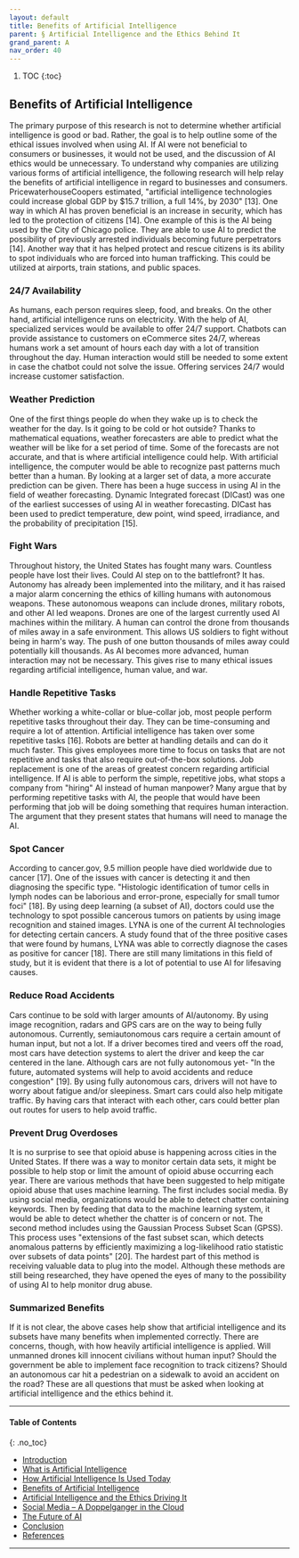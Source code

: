 ```yaml
---
layout: default
title: Benefits of Artificial Intelligence 
parent: § Artificial Intelligence and the Ethics Behind It  
grand_parent: A 
nav_order: 40 
---
```

<style>
.dont-break-out {
  /* These are technically the same, but use both */
  overflow-wrap: break-word;
  word-wrap: break-word;

     -ms-word-break: break-all;
  /* This is the dangerous one in WebKit, as it breaks things wherever */
  word-break: break-all;
  /* Instead use this non-standard one: */
  word-break: break-word;
}

.youtube-container {
    position: relative;
    width: 100%;
    height: 0;
    padding-bottom: 56.25%;
}
.youtube-video {
    position: absolute;
    top: 0;
    left: 0;
    width: 100%;
    height: 100%;
}

</style>

<div class="dont-break-out" markdown="1">

1. TOC
{:toc}

## Benefits of Artificial Intelligence
The primary purpose of this research is not to determine whether artificial intelligence is good or bad. Rather, the goal is to help outline some of the ethical issues involved when using AI. If AI were not beneficial to consumers or businesses, it would not be used, and the discussion of AI ethics would be unnecessary. To understand why companies are utilizing various forms of artificial intelligence, the following research will help relay the benefits of artificial intelligence in regard to businesses and consumers. PricewaterhouseCoopers estimated, "artificial intelligence technologies could increase global GDP by $15.7 trillion, a full 14%, by 2030" [13]. One way in which AI has proven beneficial is an increase in security, which has led to the protection of citizens [14]. One example of this is the AI being used by the City of Chicago police. They are able to use AI to predict the possibility of previously arrested individuals becoming future perpetrators [14]. Another way that it has helped protect and rescue citizens is its ability to spot individuals who are forced into human trafficking. This could be utilized at airports, train stations, and public spaces.

### 24/7 Availability
As humans, each person requires sleep, food, and breaks. On the other hand, artificial intelligence runs on electricity. With the help of AI, specialized services would be available to offer 24/7 support. Chatbots can provide assistance to customers on eCommerce sites 24/7, whereas humans work a set amount of hours each day with a lot of transition throughout the day. Human interaction would still be needed to some extent in case the chatbot could not solve the issue. Offering services 24/7 would increase customer satisfaction.

### Weather Prediction
One of the first things people do when they wake up is to check the weather for the day. Is it going to be cold or hot outside? Thanks to mathematical equations, weather forecasters are able to predict what the weather will be like for a set period of time. Some of the forecasts are not accurate, and that is where artificial intelligence could help. With artificial intelligence, the computer would be able to recognize past patterns much better than a human. By looking at a larger set of data, a more accurate prediction can be given. There has been a huge success in using AI in the field of weather forecasting. Dynamic Integrated forecast (DICast) was one of the earliest successes of using AI in weather forecasting. DICast has been used to predict temperature, dew point, wind speed, irradiance, and the probability of precipitation [15].

### Fight Wars
Throughout history, the United States has fought many wars. Countless people have lost their lives. Could AI step on to the battlefront? It has. Autonomy has already been implemented into the military, and it has raised a major alarm concerning the ethics of killing humans with autonomous weapons. These autonomous weapons can include drones, military robots, and other AI led weapons. Drones are one of the largest currently used AI machines within the military. A human can control the drone from thousands of miles away in a safe environment. This allows US soldiers to fight without being in harm's way. The push of one button thousands of miles away could potentially kill thousands. As AI becomes more advanced, human interaction may not be necessary. This gives rise to many ethical issues regarding artificial intelligence, human value, and war. 

### Handle Repetitive Tasks
Whether working a white-collar or blue-collar job, most people perform repetitive tasks throughout their day. They can be time-consuming and require a lot of attention. Artificial intelligence has taken over some repetitive tasks [16]. Robots are better at handling details and can do it much faster. This gives employees more time to focus on tasks that are not repetitive and tasks that also require out-of-the-box solutions. Job replacement is one of the areas of greatest concern regarding artificial intelligence. If AI is able to perform the simple, repetitive jobs, what stops a company from "hiring" AI instead of human manpower? Many argue that by performing repetitive tasks with AI, the people that would have been performing that job will be doing something that requires human interaction. The argument that they present states that humans will need to manage the AI.

### Spot Cancer
According to cancer.gov, 9.5 million people have died worldwide due to cancer [17]. One of the issues with cancer is detecting it and then diagnosing the specific type. "Histologic identification of tumor cells in lymph nodes can be laborious and error-prone, especially for small tumor foci" [18]. By using deep learning (a subset of AI), doctors could use the technology to spot possible cancerous tumors on patients by using image recognition and stained images. LYNA is one of the current AI technologies for detecting certain cancers. A study found that of the three positive cases that were found by humans, LYNA was able to correctly diagnose the cases as positive for cancer [18]. There are still many limitations in this field of study, but it is evident that there is a lot of potential to use AI for lifesaving causes.

### Reduce Road Accidents
Cars continue to be sold with larger amounts of AI/autonomy. By using image recognition, radars and GPS cars are on the way to being fully autonomous. Currently, semiautonomous cars require a certain amount of human input, but not a lot. If a driver becomes tired and veers off the road, most cars have detection systems to alert the driver and keep the car centered in the lane. Although cars are not fully autonomous yet- "In the future, automated systems will help to avoid accidents and reduce congestion" [19]. By using fully autonomous cars, drivers will not have to worry about fatigue and/or sleepiness. Smart cars could also help mitigate traffic. By having cars that interact with each other, cars could better plan out routes for users to help avoid traffic.

### Prevent Drug Overdoses
It is no surprise to see that opioid abuse is happening across cities in the United States. If there was a way to monitor certain data sets, it might be possible to help stop or limit the amount of opioid abuse occurring each year. There are various methods that have been suggested to help mitigate opioid abuse that uses machine learning. The first includes social media. By using social media, organizations would be able to detect chatter containing keywords. Then by feeding that data to the machine learning system, it would be able to detect whether the chatter is of concern or not. The second method includes using the Gaussian Process Subset Scan (GPSS). This process uses "extensions of the fast subset scan, which detects anomalous patterns by efficiently maximizing a log-likelihood ratio statistic over subsets of data points" [20]. The hardest part of this method is receiving valuable data to plug into the model. Although these methods are still being researched, they have opened the eyes of many to the possibility of using AI to help monitor drug abuse.

### Summarized Benefits
If it is not clear, the above cases help show that artificial intelligence and its subsets have many benefits when implemented correctly. There are concerns, though, with how heavily artificial intelligence is applied. Will unmanned drones kill innocent civilians without human input? Should the government be able to implement face recognition to track citizens? Should an autonomous car hit a pedestrian on a sidewalk to avoid an accident on the road? These are all questions that must be asked when looking at artificial intelligence and the ethics behind it.

***

#### Table of Contents
{: .no_toc}

<ul><li> <a href="/docs/A/artificial-intelligence-and-the-ethics-behind-it-1/">Introduction</a></li><li> <a href="/docs/A/artificial-intelligence-and-the-ethics-behind-it-2/">What is Artificial Intelligence</a></li><li> <a href="/docs/A/artificial-intelligence-and-the-ethics-behind-it-3/">How Artificial Intelligence Is Used Today</a></li><li> <a href="/docs/A/artificial-intelligence-and-the-ethics-behind-it-4/">Benefits of Artificial Intelligence</a></li><li> <a href="/docs/A/artificial-intelligence-and-the-ethics-behind-it-5/">Artificial Intelligence and the Ethics Driving It</a></li><li> <a href="/docs/A/artificial-intelligence-and-the-ethics-behind-it-6/">Social Media – A Doppelganger in the Cloud</a></li><li> <a href="/docs/A/artificial-intelligence-and-the-ethics-behind-it-7/">The Future of AI</a></li><li> <a href="/docs/A/artificial-intelligence-and-the-ethics-behind-it-8/">Conclusion</a></li><li> <a href="/docs/A/artificial-intelligence-and-the-ethics-behind-it-9/">References</a></li></ul>

***


</div>
